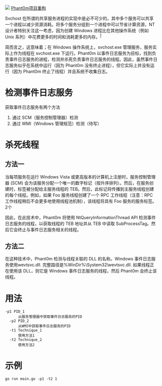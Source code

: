 ![](https://socialify.git.ci/nu1r/GoLangPhant0m/image?font=Raleway&forks=1&issues=1&language=1&logo=https%3A%2F%2Fs1.ax1x.com%2F2022%2F09%2F12%2FvXqOUI.jpg&name=1&owner=1&pattern=Signal&pulls=1&stargazers=1&theme=Light)
[Phant0m项目重构](https://github.com/hlldz/Phant0m)

Svchost 在所谓的共享服务进程的实现中是必不可少的，其中多个服务可以共享一个进程以减少资源消耗。将多个服务分组到一个进程中可以节省计算资源，NT 设计者特别关注这一考虑，因为创建 Windows 进程比在其他操作系统（例如 Unix 系列）中花费更多的时间和消耗更多的内存。<sup>[1](https://en.wikipedia.org/wiki/Svchost.exe)</sup>

简而言之，这意味着；在 Windows 操作系统上，svchost.exe 管理服务，服务实际上作为线程在 svchost.exe 下运行。Phant0m 以事件日志服务为目标，找到负责事件日志服务的进程，检测并杀死负责事件日志服务的线程。因此，虽然事件日志服务似乎在系统中运行（因为 Phant0m 没有终止进程），但它实际上并没有运行（因为 Phant0m 终止了线程）并且系统不收集日志。

# 检测事件日志服务

获取事件日志服务有两个方法
1. 通过 SCM（服务控制管理器）检测
2. 通过 WMI（Windows 管理规范）检测（待写）

# 杀死线程

## 方法一

当每项服务在运行 Windows Vista 或更高版本的计算机上注册时，服务控制管理器 (SCM) 会为该服务分配一个唯一的数字标记（按升序排列）。然后，在服务创建时，标签被分配给主服务线程的 TEB。然后，此标记将传播到主服务线程创建的每个线程。例如，如果 Foo 服务线程创建了一个 RPC 工作线程（注意：RPC 工作线程稍后不会更多地使用线程池机制），该线程将具有 Foo 服务的服务标签。2个

因此，在此技术中，Phant0m 将使用 NtQueryInformationThread API 检测事件日志服务的线程，以获取线程的 TEB 地址并从 TEB 中读取 SubProcessTag。然后它会终止与事件日志服务相关的线程。

## 方法二

在这种技术中，Phant0m 检测与线程关联的 DLL 的名称。Windows 事件日志服务使用wevtsvc.dll. 完整路径是%WinDir%\System32\wevtsvc.dll. 如果线程正在使用该 DLL，则它是 Windows 事件日志服务的线程，然后 Phant0m 会终止该线程。

# 用法

```text
-p1 PID_1
      从服务管理器中获取事件日志服务的PID
  -p2 PID_2
      从WMI中获取事件日志服务的PID
  -t1 Technique_1
      使用方法1
  -t2 Technique_2
      使用方法2
```

# 示例

```plan9_x86
go run main.go -p1 -t2 1
```